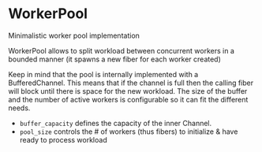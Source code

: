 # WorkerPool

Minimalistic worker pool implementation

WorkerPool allows to split workload between concurrent workers in a bounded manner (it spawns a new fiber for each worker created)

Keep in mind that the pool is internally implemented with a BufferedChannel. This means that if the channel is full then the calling fiber will block until there is space for the new workload. The size of the buffer and the number of active workers is configurable so it can fit the different needs.

- `buffer_capacity` defines the capacity of the inner Channel.
- `pool_size` controls the # of workers (thus fibers) to initialize & have ready to process workload
